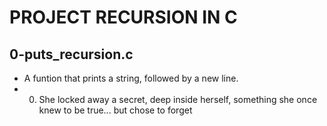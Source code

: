 # PROJECT RECURSION IN C

## 0-puts_recursion.c
* A funtion that prints a string, followed by a new line.
* 0. She locked away a secret, deep inside herself, something she once knew to be true... but chose to forget
